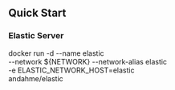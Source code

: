 ## Quick Start

### Elastic Server
docker run -d --name elastic \
    --network ${NETWORK} --network-alias elastic \
    -e ELASTIC_NETWORK_HOST=elastic \
    andahme/elastic

